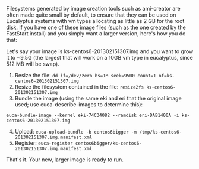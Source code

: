 Filesystems generated by image creation tools such as ami-creator are often made quite small by default, to ensure that they can be used on Eucalyptus systems with vm types allocating as little as 2 GB for the root disk.  If you have one of these image files (such as the one created by the FastStart install) and you simply want a larger version, here's how you do that:

Let's say your image is ks-centos6-201302151307.img and you want to grow it to ~9.5G (the largest that will work on a 10GB vm type in eucalyptus, since 512 MB will be swap).  

1. Resize the file: `dd if=/dev/zero bs=1M seek=9500 count=1 of=ks-centos6-201302151307.img`
2. Resize the filesystem contained in the file: `resize2fs ks-centos6-201302151307.img`
3. Bundle the image (using the same eki and eri that the original image used; use euca-describe-images to determine this):
```
euca-bundle-image --kernel eki-74C34082 --ramdisk eri-DAB1400A -i ks-centos6-201302151307.img
```
4. Upload: `euca-upload-bundle -b centos6bigger -m /tmp/ks-centos6-201302151307.img.manifest.xml`
5. Register: `euca-register centos6bigger/ks-centos6-201302151307.img.manifest.xml`

That's it.  Your new, larger image is ready to run.

